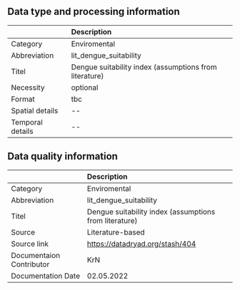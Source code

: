 ## Data type and processing information 

|                  | Description                                            |
|:-----------------|:-------------------------------------------------------|
| Category         | Enviromental                                           |
| Abbreviation     | lit_dengue_suitability                                 |
| Titel            | Dengue suitability index (assumptions from literature) |
| Necessity        | optional                                               |
| Format           | tbc                                                    |
| Spatial details  | --                                                     |
| Temporal details | --                                                     |

## Data quality information 

|                          | Description                                            |
|:-------------------------|:-------------------------------------------------------|
| Category                 | Enviromental                                           |
| Abbreviation             | lit_dengue_suitability                                 |
| Titel                    | Dengue suitability index (assumptions from literature) |
| Source                   | Literature-based                                       |
| Source link              | https://datadryad.org/stash/404                        |
| Documentaion Contributor | KrN                                                    |
| Documentation Date       | 02.05.2022                                             |